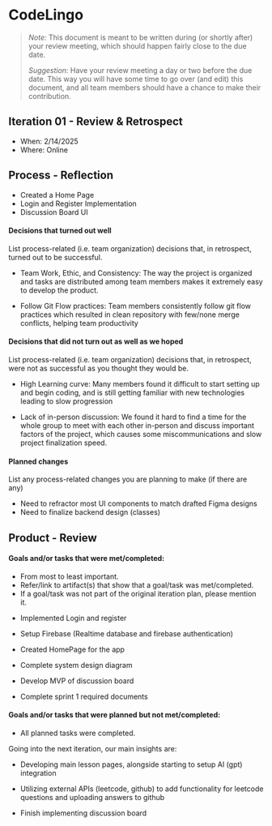 # CodeLingo

 > _Note:_ This document is meant to be written during (or shortly after) your review meeting, which should happen fairly close to the due date.      
 >      
 > _Suggestion:_ Have your review meeting a day or two before the due date. This way you will have some time to go over (and edit) this document, and all team members should have a chance to make their contribution.


## Iteration 01 - Review & Retrospect

 * When: 2/14/2025
 * Where: Online

## Process - Reflection

- Created a Home Page
- Login and Register Implementation
- Discussion Board UI

#### Decisions that turned out well

List process-related (i.e. team organization) decisions that, in retrospect, turned out to be successful.

- Team Work, Ethic, and Consistency: The way the project is organized and tasks are distributed among team members makes it extremely easy to develop the product.

- Follow Git Flow practices: Team members consistently follow git flow practices which resulted in clean repository with few/none merge conflicts, helping team productivity

#### Decisions that did not turn out as well as we hoped

List process-related (i.e. team organization) decisions that, in retrospect, were not as successful as you thought they would be.

- High Learning curve: Many members found it difficult to start setting up and begin coding, and is still getting familiar with new technologies leading to slow progression

- Lack of in-person discussion: We found it hard to find a time for the whole group to meet with each other in-person and discuss important factors of the project, which causes some miscommunications and slow project finalization speed.

#### Planned changes

List any process-related changes you are planning to make (if there are any)

- Need to refractor most UI components to match drafted Figma designs
- Need to finalize backend design (classes)


## Product - Review

#### Goals and/or tasks that were met/completed:

 * From most to least important.
 * Refer/link to artifact(s) that show that a goal/task was met/completed.
 * If a goal/task was not part of the original iteration plan, please mention it.

- Implemented Login and register

- Setup Firebase (Realtime database and firebase authentication)

- Created HomePage for the app
- Complete system design diagram
- Develop MVP of discussion board
- Complete sprint 1 required documents



#### Goals and/or tasks that were planned but not met/completed:

- All planned tasks were completed.

Going into the next iteration, our main insights are:

- Developing main lesson pages, alongside starting to setup AI (gpt) integration

- Utilizing external APIs (leetcode, github) to add functionality for leetcode questions and uploading answers to github

- Finish implementing discussion board
